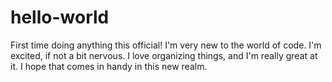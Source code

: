 # hello-world
First time doing anything this official!
I'm very new to the world of code.
I'm excited, if not a bit nervous.
I love organizing things, and I'm really great at it.
I hope that comes in handy in this new realm.
